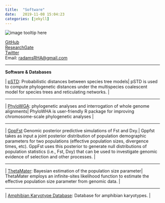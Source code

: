```yaml
---
title:  "Software"
date:   2019-11-08 15:04:23
categories: [jekyll]
---
```


![image tooltip here](images/Waterfall1.JPG)

[GitHub](https://github.com/radamsRHA )  
[ResearchGate](https://www.researchgate.net/profile/Richard_Adams34)  
[Twitter](https://twitter.com/radamsrha)  
Email: radamsRHA@gmail.com


------------------------------------------------------------------------------------------------------

__Software & Databases__


| [pSTD](https://github.com/radamsRHA/PSTDistanceR): Probabilistic distances between species tree models| 
pSTD is used to compute phylogenetic distances under the multispecies coalescent model for species trees and reticulating networks. |

------------------------------------------------------------------------------------------------------

| [PhyloWGA](https://github.com/radamsRHA/PhyloWGA): phylogenetic analyses and interrogation of whole genome alignments| 
PhyloWHA is user-friendly R package for improving chromosome-scale phylogenetic analyses |

------------------------------------------------------------------------------------------------------

| [GppFst](https://github.com/radamsRHA/GppFst) Genomic posterior predictive simulations of Fst and Dxy.| 
 Gppfst takes as input a joint posterior distribution of population demographic parameters for two populations (effective population sizes, divergence times, etc). GppFst uses this posterior to generate null distributions of population statistics (i.e., Fst, Dxy) that can be used to investigate genomic evidence of selection and other processes.  |
 
 ------------------------------------------------------------------------------------------------------

| [ThetaMater](https://github.com/radamsRHA/ThetaMater): Bayesian estimation of the population size parameter|    
ThetaMater employs an infinite-sites likelihood function to estimate the effective population size parameter from genomic data. |

------------------------------------------------------------------------------------------------------

| [Amphibian Karyotype Database](https://evobir.shinyapps.io/AmphibianDB/): Database for amphibian karyotypes. | 



